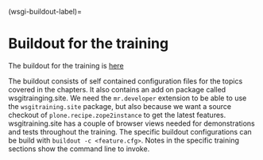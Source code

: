 (wsgi-buildout-label)=

# Buildout for the training

The buildout for the training is [here](https://github.com/collective/wsgitraining_buildout)

The buildout consists of self contained configuration files for the topics covered in the chapters.
It also contains an add on package called wsgitrainging.site.
We need the `mr.developer` extension to be able to use the `wsgitraining.site` package, but also because we want a source checkout of `plone.recipe.zope2instance` to get the latest features.
wsgitraining.site has a couple of browser views needed for demonstrations and tests throughout the training.
The specific buildout configurations can be build with `buildout -c <feature.cfg>`.
Notes in the specific training sections show the command line to invoke.
